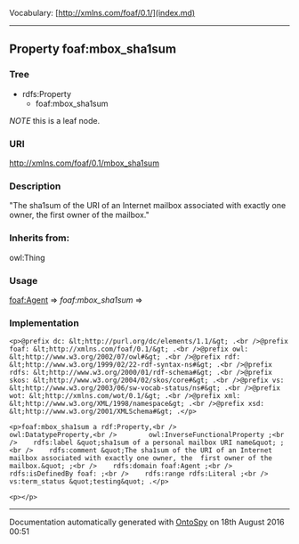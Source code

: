 Vocabulary: [http://xmlns.com/foaf/0.1/](index.md) 



---	
	




    


## Property foaf:mbox_sha1sum


### Tree

* rdfs:Property
    * foaf:mbox_sha1sum





*NOTE* this is a leaf node.


### URI
http://xmlns.com/foaf/0.1/mbox_sha1sum

### Description
&quot;The sha1sum of the URI of an Internet mailbox associated with exactly one owner, the  first owner of the mailbox.&quot;


### Inherits from:
owl:Thing



### Usage


[foaf:Agent](class-4-foafagent.md) 
=&gt;&nbsp;_foaf:mbox_sha1sum_&nbsp;=&gt;&nbsp;[](.md)

### Implementation
```
<p>@prefix dc: &lt;http://purl.org/dc/elements/1.1/&gt; .<br />@prefix foaf: &lt;http://xmlns.com/foaf/0.1/&gt; .<br />@prefix owl: &lt;http://www.w3.org/2002/07/owl#&gt; .<br />@prefix rdf: &lt;http://www.w3.org/1999/02/22-rdf-syntax-ns#&gt; .<br />@prefix rdfs: &lt;http://www.w3.org/2000/01/rdf-schema#&gt; .<br />@prefix skos: &lt;http://www.w3.org/2004/02/skos/core#&gt; .<br />@prefix vs: &lt;http://www.w3.org/2003/06/sw-vocab-status/ns#&gt; .<br />@prefix wot: &lt;http://xmlns.com/wot/0.1/&gt; .<br />@prefix xml: &lt;http://www.w3.org/XML/1998/namespace&gt; .<br />@prefix xsd: &lt;http://www.w3.org/2001/XMLSchema#&gt; .</p>

<p>foaf:mbox_sha1sum a rdf:Property,<br />        owl:DatatypeProperty,<br />        owl:InverseFunctionalProperty ;<br />    rdfs:label &quot;sha1sum of a personal mailbox URI name&quot; ;<br />    rdfs:comment &quot;The sha1sum of the URI of an Internet mailbox associated with exactly one owner, the  first owner of the mailbox.&quot; ;<br />    rdfs:domain foaf:Agent ;<br />    rdfs:isDefinedBy foaf: ;<br />    rdfs:range rdfs:Literal ;<br />    vs:term_status &quot;testing&quot; .</p>

<p></p>
```










---

Documentation automatically generated with [OntoSpy](http://ontospy.readthedocs.org/ "Open") on 18th August 2016 00:51
